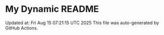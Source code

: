 # My Dynamic README
Updated at: Fri Aug 15 07:21:15 UTC 2025
This file was auto-generated by GitHub Actions.
